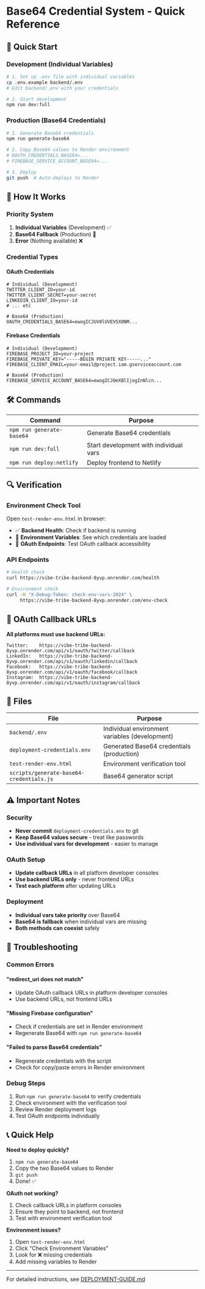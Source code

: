 # Base64 Credential System - Quick Reference

## 🎯 Quick Start

### Development (Individual Variables)
```bash
# 1. Set up .env file with individual variables
cp .env.example backend/.env
# Edit backend/.env with your credentials

# 2. Start development
npm run dev:full
```

### Production (Base64 Credentials)
```bash
# 1. Generate Base64 credentials
npm run generate-base64

# 2. Copy Base64 values to Render environment
# OAUTH_CREDENTIALS_BASE64=...
# FIREBASE_SERVICE_ACCOUNT_BASE64=...

# 3. Deploy
git push  # Auto-deploys to Render
```

## 🔄 How It Works

### Priority System
1. **Individual Variables** (Development) ✅
2. **Base64 Fallback** (Production) 🔄
3. **Error** (Nothing available) ❌

### Credential Types

#### OAuth Credentials
```env
# Individual (Development)
TWITTER_CLIENT_ID=your-id
TWITTER_CLIENT_SECRET=your-secret
LINKEDIN_CLIENT_ID=your-id
# ... etc

# Base64 (Production)
OAUTH_CREDENTIALS_BASE64=ewogICJUV0lUVEVSX0NM...
```

#### Firebase Credentials
```env
# Individual (Development)
FIREBASE_PROJECT_ID=your-project
FIREBASE_PRIVATE_KEY="-----BEGIN PRIVATE KEY-----..."
FIREBASE_CLIENT_EMAIL=your-email@project.iam.gserviceaccount.com

# Base64 (Production)
FIREBASE_SERVICE_ACCOUNT_BASE64=ewogICJ0eXBlIjogInNlcn...
```

## 🛠️ Commands

| Command | Purpose |
|---------|---------|
| `npm run generate-base64` | Generate Base64 credentials |
| `npm run dev:full` | Start development with individual vars |
| `npm run deploy:netlify` | Deploy frontend to Netlify |

## 🔍 Verification

### Environment Check Tool
Open `test-render-env.html` in browser:
- ✅ **Backend Health**: Check if backend is running
- 🔧 **Environment Variables**: See which credentials are loaded
- 🔐 **OAuth Endpoints**: Test OAuth callback accessibility

### API Endpoints
```bash
# Health check
curl https://vibe-tribe-backend-8yvp.onrender.com/health

# Environment check
curl -H "X-Debug-Token: check-env-vars-2024" \
     https://vibe-tribe-backend-8yvp.onrender.com/env-check
```

## 🔐 OAuth Callback URLs

**All platforms must use backend URLs:**

```
Twitter:    https://vibe-tribe-backend-8yvp.onrender.com/api/v1/oauth/twitter/callback
LinkedIn:   https://vibe-tribe-backend-8yvp.onrender.com/api/v1/oauth/linkedin/callback
Facebook:   https://vibe-tribe-backend-8yvp.onrender.com/api/v1/oauth/facebook/callback
Instagram:  https://vibe-tribe-backend-8yvp.onrender.com/api/v1/oauth/instagram/callback
```

## 📁 Files

| File | Purpose |
|------|---------|
| `backend/.env` | Individual environment variables (development) |
| `deployment-credentials.env` | Generated Base64 credentials (production) |
| `test-render-env.html` | Environment verification tool |
| `scripts/generate-base64-credentials.js` | Base64 generator script |

## ⚠️ Important Notes

### Security
- **Never commit** `deployment-credentials.env` to git
- **Keep Base64 values secure** - treat like passwords
- **Use individual vars for development** - easier to manage

### OAuth Setup
- **Update callback URLs** in all platform developer consoles
- **Use backend URLs only** - never frontend URLs
- **Test each platform** after updating URLs

### Deployment
- **Individual vars take priority** over Base64
- **Base64 is fallback** when individual vars are missing
- **Both methods can coexist** safely

## 🚨 Troubleshooting

### Common Errors

#### "redirect_uri does not match"
- Update OAuth callback URLs in platform developer consoles
- Use backend URLs, not frontend URLs

#### "Missing Firebase configuration"
- Check if credentials are set in Render environment
- Regenerate Base64 with `npm run generate-base64`

#### "Failed to parse Base64 credentials"
- Regenerate credentials with the script
- Check for copy/paste errors in Render environment

### Debug Steps
1. Run `npm run generate-base64` to verify credentials
2. Check environment with the verification tool
3. Review Render deployment logs
4. Test OAuth endpoints individually

## 📞 Quick Help

**Need to deploy quickly?**
1. `npm run generate-base64`
2. Copy the two Base64 values to Render
3. `git push`
4. Done! ✅

**OAuth not working?**
1. Check callback URLs in platform consoles
2. Ensure they point to backend, not frontend
3. Test with environment verification tool

**Environment issues?**
1. Open `test-render-env.html`
2. Click "Check Environment Variables"
3. Look for ❌ missing credentials
4. Add missing variables to Render

---

For detailed instructions, see [DEPLOYMENT-GUIDE.md](./DEPLOYMENT-GUIDE.md)
